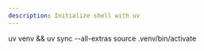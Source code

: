 ```yaml
---
description: Initialize shell with uv
---
```

uv venv && uv sync --all-extras source .venv/bin/activate